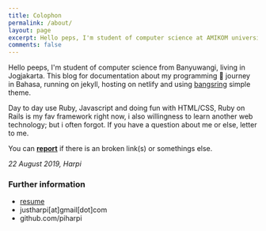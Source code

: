 ```yaml
---
title: Colophon
permalink: /about/
layout: page
excerpt: Hello peps, I'm student of computer science at AMIKOM university, living in Jogjakarta. This blog for documentation about my programming journey in Bahasa, running on jekyll, hosting on netlify and using Bangsring simple theme.
comments: false
---
```


Hello peeps, I'm student of computer science from Banyuwangi, living in Jogjakarta. This blog for documentation about my programming 🎒 journey in Bahasa, running on jekyll, hosting on netlify and using [bangsring](http://github.com/piharpi/bangsring) simple theme.

Day to day use Ruby, Javascript and doing fun with HTML/CSS, Ruby on Rails is my fav framework right now, i also willingness to learn another web technology; but i often forgot. If you have a question about me or else, letter to me.

You can **[report](https://github.com/piharpi/me/issues/new?template=bug_report.md)** if there is an broken link(s) or somethings else.

_22 August 2019, Harpi_

### Further information

- [resume](http://piharpi.com/resume)
- justharpi[at]gmail[dot]com
- github.com/piharpi
